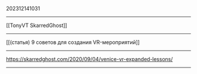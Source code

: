 202312141031
***
[[TonyVT SkarredGhost]]
***
[[(статья) 9 советов для создания VR-мероприятий]]
***
https://skarredghost.com/2020/09/04/venice-vr-expanded-lessons/
***
